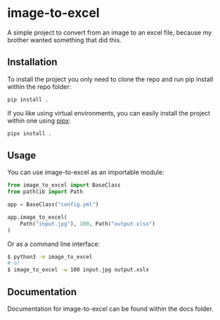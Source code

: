 # image-to-excel

A simple project to convert from an image to an excel file, because my brother wanted something that did this.

## Installation

To install the project you only need to clone the repo and run pip install within the repo folder:

```bash
pip install .
```

If you like using virtual environments, you can easily install the project within one using [pipx](https://pypa.github.io/pipx/):

```bash
pipx install .
```

## Usage

You can use image-to-excel as an importable module:

```py
from image_to_excel import BaseClass
from pathlib import Path

app = BaseClass("config.yml")

app.image_to_excel(
    Path("input.jpg"), 100, Path("output.xlsx")
)
```

Or as a command line interface:

```bash
$ python3 -m image_to_excel
# or
$ image_to_excel -w 100 input.jpg output.xslx
```

## Documentation

Documentation for image-to-excel can be found within the docs folder.
